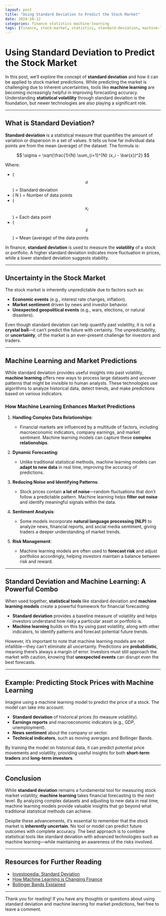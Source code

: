 ```yaml
---
layout: post
title: "Using Standard Deviation to Predict the Stock Market"
date: 2024-10-12
categories: finance statistics machine-learning
tags: [finance, stock-market, statistics, standard-deviation, machine-learning]
---
```


# Using Standard Deviation to Predict the Stock Market

In this post, we’ll explore the concept of **standard deviation** and how it can be applied to stock market predictions. While predicting the market is challenging due to inherent uncertainties, tools like **machine learning** are becoming increasingly helpful in improving forecasting accuracy. Understanding **statistical volatility** through standard deviation is the foundation, but newer technologies are also playing a significant role.

---

## What is Standard Deviation?

**Standard deviation** is a statistical measure that quantifies the amount of variation or dispersion in a set of values. It tells us how far individual data points are from the mean (average) of the dataset. The formula is:

$$
\sigma = \sqrt{\frac{1}{N} \sum_{i=1}^{N} (x_i - \bar{x})^2}
$$

Where:

- \( $$\sigma$$ \) = Standard deviation
- \( N \) = Number of data points
- \( $$x_i$$ \) = Each data point
- \( $$\bar{x}$$ \) = Mean (average) of the data points


In finance, **standard deviation** is used to measure the **volatility** of a stock or portfolio. A higher standard deviation indicates more fluctuation in prices, while a lower standard deviation suggests stability.

---

## Uncertainty in the Stock Market

The stock market is inherently unpredictable due to factors such as:
- **Economic events** (e.g., interest rate changes, inflation).
- **Market sentiment** driven by news and investor behavior.
- **Unexpected geopolitical events** (e.g., wars, elections, or natural disasters).

Even though standard deviation can help quantify past volatility, it is not a **crystal ball**—it can’t predict the future with certainty. The unpredictability, or **uncertainty**, of the market is an ever-present challenge for investors and traders. 

---

## Machine Learning and Market Predictions

While standard deviation provides useful insights into past volatility, **machine learning** offers new ways to process large datasets and uncover patterns that might be invisible to human analysts. These technologies use algorithms to analyze historical data, detect trends, and make predictions based on various indicators.

### How Machine Learning Enhances Market Predictions

1. **Handling Complex Data Relationships**:
   - Financial markets are influenced by a multitude of factors, including macroeconomic indicators, company earnings, and market sentiment. Machine learning models can capture these **complex relationships**.

2. **Dynamic Forecasting**:
   - Unlike traditional statistical methods, machine learning models can **adapt to new data** in real time, improving the accuracy of predictions.

3. **Reducing Noise and Identifying Patterns**:
   - Stock prices contain **a lot of noise**—random fluctuations that don't follow a predictable pattern. Machine learning helps **filter out noise** and identify meaningful signals within the data.

4. **Sentiment Analysis**:
   - Some models incorporate **natural language processing (NLP)** to analyze news, financial reports, and social media sentiment, giving traders a deeper understanding of market trends.

5. **Risk Management**:
   - Machine learning models are often used to **forecast risk** and adjust portfolios accordingly, helping investors maintain a balance between risk and reward.

---

## Standard Deviation and Machine Learning: A Powerful Combo

When used together, **statistical tools** like standard deviation and **machine learning models** create a powerful framework for financial forecasting:

- **Standard deviation** provides a baseline measure of volatility and helps investors understand how risky a particular asset or portfolio is.
- **Machine learning** builds on this by using past volatility, along with other indicators, to identify patterns and forecast potential future trends.

However, it’s important to note that machine learning models are not infallible—they can’t eliminate all uncertainty. Predictions are **probabilistic**, meaning there’s always a margin of error. Investors must still approach the market with caution, knowing that **unexpected events** can disrupt even the best forecasts.

---

## Example: Predicting Stock Prices with Machine Learning

Imagine using a machine learning model to predict the price of a stock. The model can take into account:
- **Standard deviation** of historical prices (to measure volatility).
- **Earnings reports** and macroeconomic indicators (e.g., GDP, unemployment).
- **News sentiment** about the company or sector.
- **Technical indicators**, such as moving averages and Bollinger Bands.

By training the model on historical data, it can predict potential price movements and volatility, providing useful insights for both **short-term traders** and **long-term investors**.

---

## Conclusion

While **standard deviation** remains a fundamental tool for measuring stock market volatility, **machine learning** takes financial forecasting to the next level. By analyzing complex datasets and adjusting to new data in real time, machine learning models provide valuable insights that go beyond what traditional statistical methods can achieve. 

Despite these advancements, it’s essential to remember that the stock market is **inherently uncertain**. No tool or model can predict future outcomes with complete accuracy. The best approach is to combine statistical tools like standard deviation with advanced technologies such as machine learning—while maintaining an awareness of the risks involved.

---

## Resources for Further Reading

- [Investopedia: Standard Deviation](https://www.investopedia.com/terms/s/standarddeviation.asp)
- [How Machine Learning is Changing Finance](https://www.investopedia.com/terms/m/machine-learning-in-finance.asp)
- [Bollinger Bands Explained](https://www.investopedia.com/terms/b/bollingerbands.asp)

---

Thank you for reading! If you have any thoughts or questions about using standard deviation and machine learning for market predictions, feel free to leave a comment.
